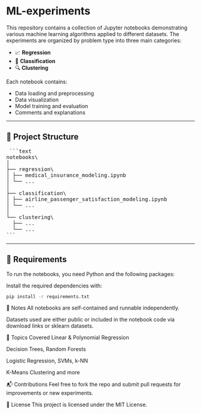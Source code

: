 # ML-experiments

This repository contains a collection of Jupyter notebooks demonstrating various machine learning algorithms applied to different datasets. The experiments are organized by problem type into three main categories:

- 📈 **Regression**
- 🧮 **Classification**
- 🔍 **Clustering**

Each notebook contains:
- Data loading and preprocessing
- Data visualization
- Model training and evaluation
- Comments and explanations

---

## 📂 Project Structure

<pre> ```text
notebooks\
│
├── regression\
│ ├── medical_insurance_modeling.ipynb
│ └── ...
│
├── classification\
│ ├── airline_passenger_satisfaction_modeling.ipynb
│ └── ...
│
└── clustering\
  ├── ...
  └── ...
``` </pre>

---

## 🔧 Requirements

To run the notebooks, you need Python and the following packages:

Install the required dependencies with:

```bash
pip install -r requirements.txt
```

📌 Notes
All notebooks are self-contained and runnable independently.

Datasets used are either public or included in the notebook code via download links or sklearn datasets.

🧠 Topics Covered
Linear & Polynomial Regression

Decision Trees, Random Forests

Logistic Regression, SVMs, k-NN

K-Means Clustering and more

📬 Contributions
Feel free to fork the repo and submit pull requests for improvements or new experiments.

📄 License
This project is licensed under the MIT License.

